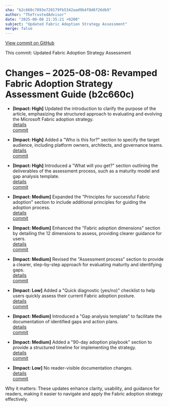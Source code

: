 ```yaml
---
sha: "b2c660c7893e720179fb5342aad9b4f8d6f26db9"
author: "TheTrustedAdvisor"
date: "2025-08-08 21:35:21 +0200"
subject: "Updated Fabric Adoption Strategy Assessment"
merge: false
---
```


[View commit on GitHub](https://github.com/TheTrustedAdvisor/FabricAdoptionFramework/commit/b2c660c7893e720179fb5342aad9b4f8d6f26db9)

This commit: Updated Fabric Adoption Strategy Assessment

# Changes – 2025-08-08: Revamped Fabric Adoption Strategy Assessment Guide (b2c660c)

- **[Impact: High]** Updated the introduction to clarify the purpose of the article, emphasizing the structured approach to evaluating and evolving the Microsoft Fabric adoption strategy.  
   [details](/docs/about/changes/2025-08-08-assess-your-fabric-adoption-strategy)  
   [commit](https://github.com/TheTrustedAdvisor/FabricAdoptionFramework/commit/b2c660c7893e720179fb5342aad9b4f8d6f26db9)

- **[Impact: High]** Added a "Who is this for?" section to specify the target audience, including platform owners, architects, and governance teams.  
   [details](/docs/about/changes/2025-08-08-assess-your-fabric-adoption-strategy)  
   [commit](https://github.com/TheTrustedAdvisor/FabricAdoptionFramework/commit/b2c660c7893e720179fb5342aad9b4f8d6f26db9)

- **[Impact: High]** Introduced a "What will you get?" section outlining the deliverables of the assessment process, such as a maturity model and gap analysis template.  
   [details](/docs/about/changes/2025-08-08-assess-your-fabric-adoption-strategy)  
   [commit](https://github.com/TheTrustedAdvisor/FabricAdoptionFramework/commit/b2c660c7893e720179fb5342aad9b4f8d6f26db9)

- **[Impact: Medium]** Expanded the "Principles for successful Fabric adoption" section to include additional principles for guiding the adoption process.  
   [details](/docs/about/changes/2025-08-08-assess-your-fabric-adoption-strategy)  
   [commit](https://github.com/TheTrustedAdvisor/FabricAdoptionFramework/commit/b2c660c7893e720179fb5342aad9b4f8d6f26db9)

- **[Impact: Medium]** Enhanced the "Fabric adoption dimensions" section by detailing the 12 dimensions to assess, providing clearer guidance for users.  
   [details](/docs/about/changes/2025-08-08-assess-your-fabric-adoption-strategy)  
   [commit](https://github.com/TheTrustedAdvisor/FabricAdoptionFramework/commit/b2c660c7893e720179fb5342aad9b4f8d6f26db9)

- **[Impact: Medium]** Revised the "Assessment process" section to provide a clearer, step-by-step approach for evaluating maturity and identifying gaps.  
   [details](/docs/about/changes/2025-08-08-assess-your-fabric-adoption-strategy)  
   [commit](https://github.com/TheTrustedAdvisor/FabricAdoptionFramework/commit/b2c660c7893e720179fb5342aad9b4f8d6f26db9)

- **[Impact: Low]** Added a "Quick diagnostic (yes/no)" checklist to help users quickly assess their current Fabric adoption posture.  
   [details](/docs/about/changes/2025-08-08-assess-your-fabric-adoption-strategy)  
   [commit](https://github.com/TheTrustedAdvisor/FabricAdoptionFramework/commit/b2c660c7893e720179fb5342aad9b4f8d6f26db9)

- **[Impact: Medium]** Introduced a "Gap analysis template" to facilitate the documentation of identified gaps and action plans.  
   [details](/docs/about/changes/2025-08-08-assess-your-fabric-adoption-strategy)  
   [commit](https://github.com/TheTrustedAdvisor/FabricAdoptionFramework/commit/b2c660c7893e720179fb5342aad9b4f8d6f26db9)

- **[Impact: Medium]** Added a "90-day adoption playbook" section to provide a structured timeline for implementing the strategy.  
   [details](/docs/about/changes/2025-08-08-assess-your-fabric-adoption-strategy)  
   [commit](https://github.com/TheTrustedAdvisor/FabricAdoptionFramework/commit/b2c660c7893e720179fb5342aad9b4f8d6f26db9)

- **[Impact: Low]** No reader-visible documentation changes.  
   [details](/docs/about/changes/2025-08-08-assess-your-fabric-adoption-strategy)  
   [commit](https://github.com/TheTrustedAdvisor/FabricAdoptionFramework/commit/b2c660c7893e720179fb5342aad9b4f8d6f26db9)

Why it matters: These updates enhance clarity, usability, and guidance for readers, making it easier to navigate and apply the Fabric adoption strategy effectively.
